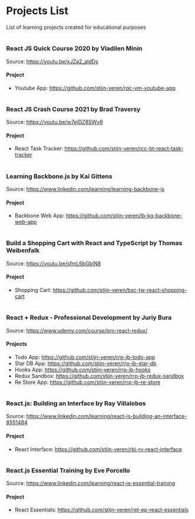 # Projects List
List of learning projects created for educational purposes

#

### React JS Quick Course 2020 by Vladilen Minin
Source: https://youtu.be/xJZa2_aldDs

#### Project 
* Youtube App: https://github.com/stijn-veren/rqc-vm-youtube-app

#

### React JS Crash Course 2021 by Brad Traversy
Source: https://youtu.be/w7ejDZ8SWv8

#### Project 
* React Task Tracker: https://github.com/stijn-veren/rcc-bt-react-task-tracker

#

### Learning Backbone.js by Kai Gittens
Source: https://www.linkedin.com/learning/learning-backbone-js

#### Project 
* Backbone Web App: https://github.com/stijn-veren/lb-kg-backbone-web-app

#

### Build a Shopping Cart with React and TypeScript by Thomas Weibenfalk
Source: https://youtu.be/sfmL6bGbiN8

#### Project 
* Shopping Cart: https://github.com/stijn-veren/bsc-tw-react-shopping-cart

#

### React + Redux - Professional Development by Juriy Bura
Source: https://www.udemy.com/course/pro-react-redux/

#### Projects
* Todo App: https://github.com/stijn-veren/rrp-jb-todo-app
* Star DB App: https://github.com/stijn-veren/rrp-jb-star-db
* Hooks App: https://github.com/stijn-veren/rrp-jb-hooks
* Redux Sandbox: https://github.com/stijn-veren/rrp-jb-redux-sandbox
* Re Store App: https://github.com/stijn-veren/rrp-jb-re-store

#

### React.js: Building an Interface by Ray Villalobos
Source: https://www.linkedin.com/learning/react-js-building-an-interface-8551484

#### Project 
* React Interface: https://github.com/stijn-veren/rbi-rv-react-interface

#

### React.js Essential Training by Eve Porcello
Source: https://www.linkedin.com/learning/react-js-essential-training

#### Project 
* React Essentials: https://github.com/stijn-veren/ret-ep-react-essentials

#
